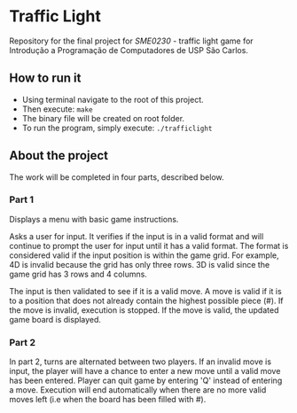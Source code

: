 # Traffic Light

Repository for the final project for *SME0230* - traffic light game for
Introdução a Programação de Computadores de USP São Carlos.

## How to run it

* Using terminal navigate to the root of this project.
* Then execute: ```make```
* The binary file will be created on root folder. 
* To run the program, simply execute: ```./trafficlight```

## About the project

The work will be completed in four parts, described below.

### Part 1

Displays a menu with basic game instructions.

Asks a user for input. It verifies if the input is in a valid format and will
continue to prompt the user for input until it has a valid format. The format
is considered valid if the input position is within the game grid. For example,
4D is invalid because the grid has only three rows. 3D is valid since the game
grid has 3 rows and 4 columns.

The input is then validated to see if it is a valid move. A move is valid if it
is to a position that does not already contain the highest possible piece (#).
If the move is invalid, execution is stopped. If the move is valid, the
updated game board is displayed.

### Part 2

In part 2, turns are alternated between two players. If an invalid move is input, 
the player will have a chance to enter a new move until a valid move has been 
entered. Player can quit game by entering 'Q' instead of entering a move. 
Execution will end automatically when there are no more valid moves left (i.e 
when the board has been filled with #).